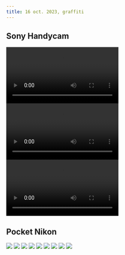 ```yaml
---
title: 16 oct. 2023, graffiti
---
```


## Sony Handycam
  
<video src="M2U00008.mp4#t=0.001" playsinline controls title="Title"></video>
<video src="M2U00009.mp4#t=0.001" playsinline controls title="Title"></video>
<video src="M2U00019.mp4#t=0.001" playsinline controls title="Title"></video>

## Pocket Nikon  

![](DSCN5506.jpg)
![](DSCN5508.jpg)
![](DSCN5517.jpg)
![](DSCN5519.jpg)
![](DSCN5520.jpg)
![](DSCN5528.jpg)
![](DSCN5531.jpg)
![](DSCN5532.jpg)
![](DSCN5537.jpg)